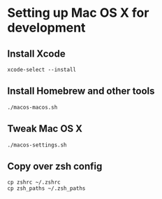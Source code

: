 # Setting up Mac OS X for development

## Install Xcode

```shell
xcode-select --install
```

## Install Homebrew and other tools

```shell
./macos-macos.sh
```

## Tweak Mac OS X

```shell
./macos-settings.sh
```

## Copy over zsh config

```shell
cp zshrc ~/.zshrc
cp zsh_paths ~/.zsh_paths
```
